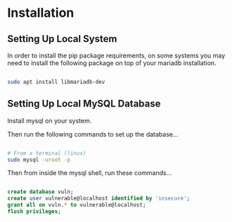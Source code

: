 
# Installation


## Setting Up Local System

In order to install the pip package requirements, on some systems you may need to install the following package on top of your mariadb installation.

```bash

sudo apt install libmariadb-dev

```


## Setting Up Local MySQL Database

Install mysql on your system.

Then run the following commands to set up the database...

```bash

# From a terminal (linux)
sudo mysql -uroot -p

```

Then from inside the mysql shell, run these commands...

```sql

create database vuln;
create user vulnerable@localhost identified by 'insecure';
grant all on vuln.* to vulnerable@localhost;
flush privileges;

```
